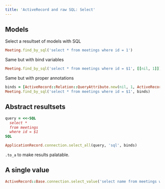 ```yaml
---
title: 'ActiveRecord and raw SQL: Select'
---
```


## Models

Select a resultset of models with SQL
```ruby
Meeting.find_by_sql('select * from meetings where id = 1')
```

Same but with bind variables
```ruby
Meeting.find_by_sql('select * from meetings where id = $1', [[nil, 1]])
```

Same but with proper annotations
```ruby
binds = [ActiveRecord::Relation::QueryAttribute.new(nil, 1, ActiveRecord::Type::Value.new)]
Meeting.find_by_sql('select * from meetings where id = $1', binds)
```

## Abstract resultsets
```ruby
query = <<-SQL
  select *
  from meetings
  where id = $1
SQL

ApplicationRecord.connection.select_all(query, 'sql', binds)
```
`.to_a` to make results palatable.

## A single value
```ruby
ActiveRecord::Base.connection.select_value('select name from meetings where id = 1')
```
